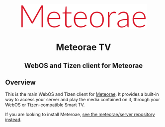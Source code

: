 <div align="center">
<img alt="Meteorae logo" src="https://github.com/meteorae/meta/raw/master/assets/logo-raster.png">
<h1>Meteorae TV</h1>
<h2>WebOS and Tizen client for Meteorae</h2>
</div>

## Overview

This is the main WebOS and Tizen client for [Meteorae](https://github.com/meteorae/server). It provides a built-in way to access your server and play the media contained on it, through your WebOS or Tizen-compatible Smart TV.

If you are looking to install Meteroae, [see the meteorae/server repository instead](https://github.com/meteorae/server).
